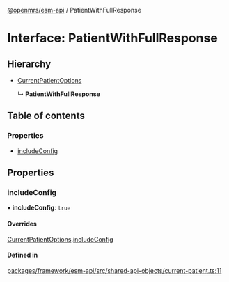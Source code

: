 [@openmrs/esm-api](../API.md) / PatientWithFullResponse

# Interface: PatientWithFullResponse

## Hierarchy

- [CurrentPatientOptions](currentpatientoptions.md)

  ↳ **PatientWithFullResponse**

## Table of contents

### Properties

- [includeConfig](patientwithfullresponse.md#includeconfig)

## Properties

### includeConfig

• **includeConfig**: ``true``

#### Overrides

[CurrentPatientOptions](currentpatientoptions.md).[includeConfig](currentpatientoptions.md#includeconfig)

#### Defined in

[packages/framework/esm-api/src/shared-api-objects/current-patient.ts:11](https://github.com/openmrs/openmrs-esm-core/blob/master/packages/framework/esm-api/src/shared-api-objects/current-patient.ts#L11)
